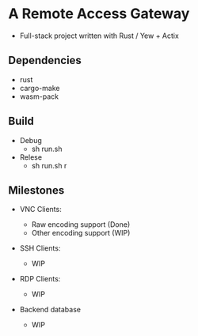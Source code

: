 # A Remote Access Gateway
* Full-stack project written with Rust / Yew + Actix

## Dependencies

* rust
* cargo-make
* wasm-pack

## Build

* Debug
    - sh run.sh
* Relese
    - sh run.sh r

## Milestones

* VNC Clients:
    - Raw encoding support (Done)
    - Other encoding support (WIP)

* SSH Clients:
    - WIP

* RDP Clients:
    - WIP

* Backend database
    - WIP
